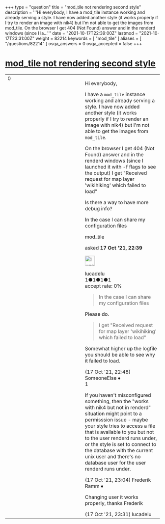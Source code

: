 +++
type = "question"
title = "mod_tile not rendering second style"
description = '''Hi everybody,  I have a mod_tile instance working and already serving a style. I have now added another style (it works properly if I try to render an image with nik4) but I&#x27;m not able to get the images from mod_tile. On the browser I get 404 (Not Found) answer and in the renderd windows (since I la...'''
date = "2021-10-17T22:39:00Z"
lastmod = "2021-10-17T23:31:00Z"
weight = 82214
keywords = [ "mod_tile" ]
aliases = [ "/questions/82214" ]
osqa_answers = 0
osqa_accepted = false
+++

<div class="headNormal">

# [mod_tile not rendering second style](/questions/82214/mod_tile-not-rendering-second-style)

</div>

<div id="main-body">

<div id="askform">

<table id="question-table" style="width:100%;">
<colgroup>
<col style="width: 50%" />
<col style="width: 50%" />
</colgroup>
<tbody>
<tr>
<td style="width: 30px; vertical-align: top"><div class="vote-buttons">
<span id="post-82214-upvote" class="ajax-command post-vote up" rel="nofollow" title="I like this post (click again to cancel)"> </span>
<div id="post-82214-score" class="post-score" title="current number of votes">
0
</div>
<span id="post-82214-downvote" class="ajax-command post-vote down" rel="nofollow" title="I dont like this post (click again to cancel)"> </span> <span id="favorite-mark" class="ajax-command favorite-mark" rel="nofollow" title="mark/unmark this question as favorite (click again to cancel)"> </span>
<div id="favorite-count" class="favorite-count">
&#10;</div>
</div></td>
<td><div id="item-right">
<div class="question-body">
<p>Hi everybody,</p>
<p>I have a <code>mod_tile</code> instance working and already serving a style. I have now added another style (it works properly if I try to render an image with nik4) but I'm not able to get the images from <code>mod_tile</code>.</p>
<p>On the browser I get 404 (Not Found) answer and in the renderd windows (since I launched it with -f flags to see the output) I get "Received request for map layer 'wikihiking' which failed to load"</p>
<p>Is there a way to have more debug info?</p>
<p>In the case I can share my configuration files</p>
</div>
<div id="question-tags" class="tags-container tags">
<span class="post-tag tag-link-mod_tile" rel="tag" title="see questions tagged &#39;mod_tile&#39;">mod_tile</span>
</div>
<div id="question-controls" class="post-controls">
&#10;</div>
<div class="post-update-info-container">
<div class="post-update-info post-update-info-user">
<p>asked <strong>17 Oct '21, 22:39</strong></p>
<img src="https://secure.gravatar.com/avatar/5c1da2c4e653e42553126d1ef1714fcd?s=32&amp;d=identicon&amp;r=g" class="gravatar" width="32" height="32" alt="lucadelu&#39;s gravatar image" />
<p><span>lucadelu</span><br />
<span class="score" title="1 reputation points">1</span><span title="1 badges"><span class="badge1">●</span><span class="badgecount">1</span></span><span title="1 badges"><span class="silver">●</span><span class="badgecount">1</span></span><span title="1 badges"><span class="bronze">●</span><span class="badgecount">1</span></span><br />
<span class="accept_rate" title="Rate of the user&#39;s accepted answers">accept rate:</span> <span title="lucadelu has no accepted answers">0%</span></p>
</div>
</div>
<div id="comments-container-82214" class="comments-container">
<span id="82215"></span>
<div id="comment-82215" class="comment">
<div id="post-82215-score" class="comment-score">
&#10;</div>
<div class="comment-text">
<blockquote>
<p>In the case I can share my configuration files</p>
</blockquote>
<p>Please do.</p>
<blockquote>
<p>I get "Received request for map layer 'wikihiking' which failed to load"</p>
</blockquote>
<p>Somewhat higher up the logfile you should be able to see why it failed to load.</p>
</div>
<div id="comment-82215-info" class="comment-info">
<span class="comment-age">(17 Oct '21, 22:48)</span> <span class="comment-user userinfo">SomeoneElse ♦</span>
</div>
</div>
<span id="82216"></span>
<div id="comment-82216" class="comment">
<div id="post-82216-score" class="comment-score">
1
</div>
<div class="comment-text">
<p>If you haven't misconfigured something, then the "works with nik4 but not in renderd" situation might point to a permisssion issue - maybe your style tries to access a file that is available to you but not to the user renderd runs under, or the style is set to connect to the database with the current unix user and there's no database user for the user renderd runs under.</p>
</div>
<div id="comment-82216-info" class="comment-info">
<span class="comment-age">(17 Oct '21, 23:04)</span> <span class="comment-user userinfo">Frederik Ramm ♦</span>
</div>
</div>
<span id="82218"></span>
<div id="comment-82218" class="comment">
<div id="post-82218-score" class="comment-score">
&#10;</div>
<div class="comment-text">
<p>Changing user it works properly, thanks Frederik</p>
</div>
<div id="comment-82218-info" class="comment-info">
<span class="comment-age">(17 Oct '21, 23:31)</span> <span class="comment-user userinfo">lucadelu</span>
</div>
</div>
</div>
<div id="comment-tools-82214" class="comment-tools">
&#10;</div>
<div class="clear">
&#10;</div>
<div id="comment-82214-form-container" class="comment-form-container">
&#10;</div>
<div class="clear">
&#10;</div>
</div></td>
</tr>
</tbody>
</table>

</div>

</div>


